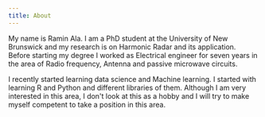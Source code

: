 ```yaml
---
title: About
---
```


 My name is Ramin Ala. I am a PhD student at the University of New Brunswick and my research is on Harmonic Radar and its application. Before starting my degree I worked as Electrical engineer for seven years in the area of Radio frequency, Antenna and passive microwave circuits.
 
 I recently started learning data science and Machine learning. I started with learning R and Python and different libraries of them. Although I am very interested in this area, I don't look at this as a hobby and I will try to make myself competent to take a position in this area.